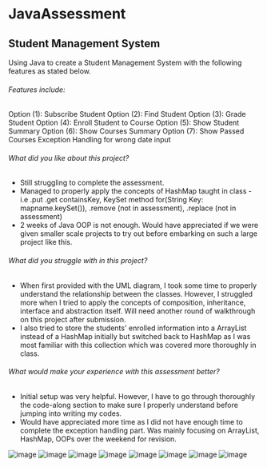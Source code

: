 # JavaAssessment
## Student Management System
Using Java to create a Student Management System with the following features as stated below.

###### Features include:
Option (1): Subscribe Student
Option (2): Find Student
Option (3): Grade Student
Option (4): Enroll Student to Course
Option (5): Show Student Summary
Option (6): Show Courses Summary
Option (7): Show Passed Courses
Exception Handling for wrong date input

###### What did you like about this project?
- Still struggling to complete the assessment.
- Managed to properly apply the concepts of HashMap taught in class - i.e .put .get containsKey, KeySet method for(String Key: mapname.keySet()), .remove (not in assessment), .replace (not in assessment)
- 2 weeks of Java OOP is not enough. Would have appreciated if we were given smaller scale projects to try out before embarking on such a large project like this. 

###### What did you struggle with in this project?
- When first provided with the UML diagram, I took some time to properly understand the relationship between the classes. However, I struggled more when I tried to apply the concepts of composition, inheritance, interface and abstraction itself. Will need another round of walkthrough on this project after submission. 
- I also tried to store the students' enrolled information into a ArrayList instead of a HashMap initially but switched back to HashMap as I was most familiar with this collection which was covered more thoroughly in class.

###### What would make your experience with this assessment better?
- Initial setup was very helpful. However, I have to go through thoroughly the code-along section to make sure I properly understand before jumping into writing my codes.
- Would have appreciated more time as I did not have enough time to complete the exception handling part. Was mainly focusing on ArrayList, HashMap, OOPs over the weekend for revision. 

![image](https://user-images.githubusercontent.com/102950310/170977491-94989b3b-24af-4bd6-916d-864fc8083335.png)
![image](https://user-images.githubusercontent.com/102950310/170978078-b8b32ba7-462d-4d18-b4fa-4057887522c1.png)
![image](https://user-images.githubusercontent.com/102950310/170977526-ddd41a1b-38fb-4832-8050-43c9de1be99b.png)
![image](https://user-images.githubusercontent.com/102950310/170977555-faf3432f-611e-4a0d-a0e0-92d848149735.png)
![image](https://user-images.githubusercontent.com/102950310/170977583-106a4569-7b7c-471b-a355-791aead3639f.png)
![image](https://user-images.githubusercontent.com/102950310/170977600-f0cc6802-11df-49a7-a509-89b5e61f8f37.png)
![image](https://user-images.githubusercontent.com/102950310/170977609-a9558158-388e-4d9f-a428-9b1ca3cf38a5.png)
![image](https://user-images.githubusercontent.com/102950310/170977623-ef705d68-74b6-44b2-9c25-c09d47581833.png)







